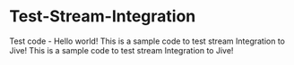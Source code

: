 # Test-Stream-Integration
Test code - Hello world!
This is a sample code to test stream Integration  to Jive!
This is a sample code to test stream Integration  to Jive!
